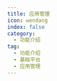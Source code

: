 ```yaml
---
title: 应用管理
icon: wendang
index: false
category:
  - 功能介绍
tag:
  - 功能介绍
  - 基础平台
  - 应用管理
---
```


<AutoCatalog />

